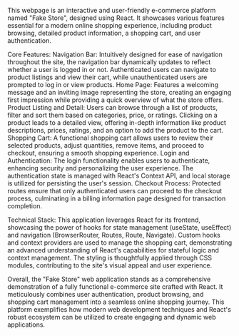 This webpage is an interactive and user-friendly e-commerce platform named "Fake Store", designed using React. It showcases various features essential for a modern online shopping experience, including product browsing, detailed product information, a shopping cart, and user authentication.

Core Features:
    Navigation Bar: Intuitively designed for ease of navigation throughout the site, the navigation bar dynamically updates to reflect whether a user is logged in or not. Authenticated users can navigate to product listings and view their cart, while unauthenticated users are prompted to log in or view products.
    Home Page: Features a welcoming message and an inviting image representing the store, creating an engaging first impression while providing a quick overview of what the store offers.
    Product Listing and Detail: Users can browse through a list of products, filter and sort them based on categories, price, or ratings. Clicking on a product leads to a detailed view, offering in-depth information like product descriptions, prices, ratings, and an option to add the product to the cart.
    Shopping Cart: A functional shopping cart allows users to review their selected products, adjust quantities, remove items, and proceed to checkout, ensuring a smooth shopping experience.
    Login and Authentication: The login functionality enables users to authenticate, enhancing security and personalizing the user experience. The authentication state is managed with React's Context API, and local storage is utilized for persisting the user's session.
    Checkout Process: Protected routes ensure that only authenticated users can proceed to the checkout process, culminating in a billing information page designed for transaction completion.

Technical Stack: This application leverages React for its frontend, showcasing the power of hooks for state management (useState, useEffect) and navigation (BrowserRouter, Routes, Route, Navigate). Custom hooks and context providers are used to manage the shopping cart, demonstrating an advanced understanding of React's capabilities for stateful logic and context management. The styling is thoughtfully applied through CSS modules, contributing to the site's visual appeal and user experience.

Overall, the "Fake Store" web application stands as a comprehensive demonstration of a fully functional e-commerce site crafted with React. It meticulously combines user authentication, product browsing, and shopping cart management into a seamless online shopping journey. This platform exemplifies how modern web development techniques and React's robust ecosystem can be utilized to create engaging and dynamic web applications.